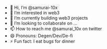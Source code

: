 - 👋 Hi, I’m @samurai-10x
- 👀 I’m interested in web3
- 🌱 I’m currently building web3 projects
- 💞️ I’m looking to collaborate on ...
- 📫 How to reach me @samurai_10x on twitter
- 😄 Pronouns: Degen/Dev/De-fi
- ⚡ Fun fact: I eat bugs for dinner

<!---
samurai-10x/samurai-10x is a ✨ special ✨ repository because its `README.md` (this file) appears on your GitHub profile.
You can click the Preview link to take a look at your changes.
--->
